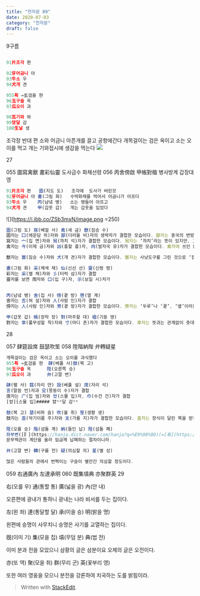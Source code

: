 ```yaml
---
title: "천자문 09"
date: 2020-07-03 
category: "천자문"
draft: false
---
```

9구름
```js

91片조각 편

92牙어금니 아
93牛소 우
94犬개 견

955획 →玄검을 현
96玉구슬 옥
97瓜오이 과

98瓦기와 와
99甘달 감
100生날 생

```

조각장 반대 편
소와       어금니 아픈개를 끌고 공항에간다
개목걸이는 검은 옥이고 소는  오이를 먹고
개는 기와접시에 생감을 먹는다
![](https://i.ibb.co/9b9x94j/2020-07-03-12-17-00.png)

27

055 圖寫禽獸 畫彩仙靈 도사금수 화채선령
056 丙舍傍啟 甲帳對楹 병사방계 갑장대영
```js
91片조각 편   圖(지도 도)   조각에  도사가 버린것
92牙어금니 아 畵(그림 화)   수박화채를 먹어서 어금니가 아프다
93牛소 우    丙(남녘 병)   소는 병들어 아프고
94犬개 견    甲(갑옷 갑)   개는 갑옷을 입었다
```
![](https://i.ibb.co/ZSb3mxN/image.png =250)
```js
圖(그림 도) 寫(베낄 사) 禽(새 금) 獸(짐승 수)
圖자는 囗(에운담 위)자와 鄙(더러울 비)자의 생략자가 결합한 모습이다. 鄙자는 중국의 변방 지역을 뜻하는 글자로 ‘더럽다’나 ‘변방 지역’이라는 뜻
寫자는 宀(집 면)자와 舃(까치 석)자가 결합한 모습이다. 舃자는 ‘까치’라는 뜻이 있지만, 고대에는 나무로 만든 ‘신발’을 뜻
禽자는 今(이제 금)자와 凶(흉할 흉)자, 禸(발자국 유)자가 결합한 모습이다. 禽자에 쓰인 凶자는 들짐승을 잡는 덫을 그린 것으로 ‘흉하다’라는 뜻

獸자는 嘼(짐승 수)자와 犬(개 견)자가 결합한 모습이다. 嘼자는 사냥도구를 그린 것으로 ‘짐승’이라는 뜻

畵(그림 화) 采(채색 채) 仙(신선 선) 靈(신령 령)
彩자는 采(캘 채)자와 彡(터럭 삼)자가 결합
靈자를 보면 雨자와 口(입 구)자, 示(보일 시)자가


丙(남녘 병) 舍(집 사) 傍(곁 방) 啓(열 계)
舍자는 舌(혀 설)자와 人(사람 인)자가 결합
傍자는 人(사람 인)자와 旁(곁 방)자가 결합한 모습이다. 旁자는 ‘두루’나 ‘곁’, ‘옆’이라는 뜻

甲(갑옷 갑) 帳(장막 장) 對(마주할 대) 楹(기둥 영)
對자는 丵(풀무성할 착)자와 寸(마디 촌)자가 결합한 모습이다. 丵자는 뜻과는 관계없이 촛대로 응용


```

28

057 肆筵設席 鼓瑟吹笙 
058 陞階納陛 弁轉疑星 

```js
개목걸이는 검은 옥이고 소는 오이를 과식했다
955획 →玄검을 현  肆(베풀 사)鼓(북 고)
96玉구슬 옥      陞(오른쪽 승)
97瓜오이 과      弁(고깔 변) 
```
```js
肆(펼 사) 筵(자리 연) 設(베풀 설) 席(자리 석)
言(말씀 언)자과 殳(몽둥이 수)자가 결합
席자는 广(집 엄)자와 廿(스물 입)자, 巾(수건 건)자가 결합
[廿][스물 입]##### 甘**달 감**

鼓(북 고) 瑟(비파 슬) 吹(불 취) 笙(생황 생)
鼓자는 壴(악기이름 주)자와 支(가를 지)자가 결합한 모습이다. 壴자는 장식이 달린 북을 받침대에 올려놓은 모습

陞(오를 승) 階(섬돌 계) 納(들인 납) 陛(섬돌 폐)
좌부변([阝](https://hanja.dict.naver.com/hanja?q=%E9%98%9D)(=[阜](https://hanja.dict.naver.com/hanja?q=%E9%98%9C))☞언덕)[部](https://hanja.dict.naver.com/hanja?q=%E9%83%A8)
문무백관이 계단을 올라 임금께 납폐하는 절차이니라.

弁(고깔 변) 轉(구를 전) 疑(의심할 의) 星(별 성)

많은 사람들의 관에서 번쩍이는 구슬이 별안간 의심할 정도이다.
```

059 右通廣內 左達承明 060 既集墳典 亦聚群英
29

右(오를 우) 通(통할 통) 廣(넓을 광) 內(안 내)

오른편에 광내가 통하니 광내는 나라 비서를 두는 집이다.

左(왼 좌) 達(통달할 달) 承(이을 승) 明(밝을 명)

왼편에 승명이 사무치니 승명은 사기를 교열하는 집이다.

旣(이미 기) 集(모을 집) 墳(무덤 분) 典(법 전)

이미 분과 전을 모았으니 삼황의 글은 삼분이요 오제의 글은 오전이다.

亦(또 역) 聚(모을 취) 群(무리 군) 英(꽃부리 영)

또한  여러  영웅을  모으니  분전을  강론하여  치국하는  도를  밝힘이라.
> Written with [StackEdit](https://stackedit.io/).
<!--stackedit_data:
eyJoaXN0b3J5IjpbMTc3NjgzNzIwNiw4NDIxNzEyNjMsLTExNz
IwNzkwMTYsNTg3MjY5NTE2LDM0NDE2MjM3OSwtNTg0NTM2OTg2
LDE4NDk1NDIyMzUsLTg1ODg5ODQ4NywtNzQ3NTAzMTQ0LDEwMT
k3Njg3MzksNzQzNTA0NjY2LC0xNjE1NjU0ODEsMTgwOTQ1NTc3
MSwxMjM3OTE0Mjg1LDUxNjQ1MzE5Nyw4MTcyOTIyMTcsLTE2OT
Q1MjUzMSw0MjE0ODcwMjAsNzg1NTk5NzMzLC0xNDY0MDQ5NTUx
XX0=
-->